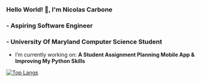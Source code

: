 ### Hello World! 👋, I'm Nicolas Carbone

### - Aspiring Software Engineer
### - University Of Maryland Computer Science Student

  - I’m currently working on: __A Student Assignment Planning Mobile App & Improving My Python Skills__ 

[![Top Langs](https://github-readme-stats.vercel.app/api/top-langs/?username=nico671&layout=donut)](https://github.com/anuraghazra/github-readme-stats)

<!--
**nico671/nico671** is a ✨ _special_ ✨ repository because its `README.md` (this file) appears on your GitHub profile.

Here are some ideas to get you started:

- 🔭 I’m currently working on ...
- 🌱 I’m currently learning ...
- 👯 I’m looking to collaborate on ...
- 🤔 I’m looking for help with ...
- 💬 Ask me about ...
- 📫 How to reach me: ...
- 😄 Pronouns: ...
- ⚡ Fun fact: ...
-->
